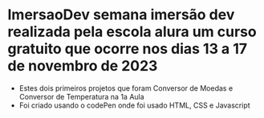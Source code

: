 # ImersaoDev semana imersão dev realizada pela escola alura um curso gratuito que ocorre nos dias 13 a 17 de novembro de 2023
- Estes dois primeiros projetos que foram Conversor de Moedas e Conversor de Temperatura na 1a Aula  
- Foi criado usando o codePen onde foi usado HTML, CSS e Javascript 
